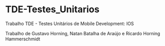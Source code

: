 # TDE-Testes_Unitarios
Trabalho TDE - Testes Unitários de Mobile Development: IOS

Trabalho de Gustavo Horning, Natan Batalha de Araújo e Ricardo Horning Hammerschmidt
